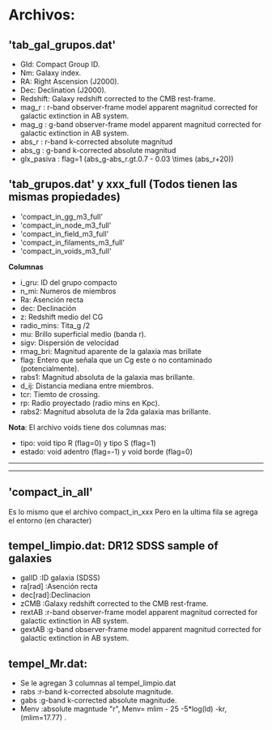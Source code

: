 # **Archivos:**
## **'tab_gal_grupos.dat'**

- GId: Compact Group ID. 
- Nm: Galaxy index.
- RA: Right Ascension (J2000).
- Dec: Declination (J2000).
- Redshift: Galaxy redshift corrected to the CMB rest-frame.
- mag_r : r-band observer-frame model apparent magnitud corrected for galactic extinction in AB system.
- mag_g : g-band observer-frame model apparent magnitud corrected for galactic extinction in AB system.
- abs_r : r-band k-corrected absolute magnitud
- abs_g : g-band k-corrected absolute magnitud
- glx_pasiva : flag=1 (abs_g-abs_r.gt.0.7 - 0.03 \times (abs_r+20))

## **'tab_grupos.dat' y xxx_full** (Todos tienen las mismas propiedades)

- 'compact_in_gg_m3_full'
- 'compact_in_node_m3_full'
- 'compact_in_field_m3_full'
- 'compact_in_filaments_m3_full'
- 'compact_in_voids_m3_full'

**Columnas**
- i_gru: ID del grupo compacto
- n_mi:  Numeros de miembros 
- Ra:    Asención recta
- dec:   Declinación
- z:     Redshift medio del CG
- radio_mins: Tita_g /2 
- mu:    Brillo superficial medio (banda r).
- sigv:  Dispersión de velocidad
- rmag_bri: Magnitud aparente de la galaxia mas brillate  
- flag: Entero que señala que un Cg este o no contaminado (potencialmente).
- rabs1: Magnitud absoluta de la galaxia mas brillante. 
- d_ij: Distancia mediana entre miembros. 
- tcr:  Tiemto de crossing.
- rp:   Radio proyectado (radio mins en Kpc).
- rabs2: Magnitud absoluta de la 2da galaxia mas brillante. 

**Nota**: El archivo voids tiene dos columnas mas:
- tipo: void tipo R (flag=0) y tipo S (flag=1)
- estado: void adentro (flag=-1) y void borde (flag=0)
*********************************************************************************************************
*********************************************************************************************************
## **'compact_in_all'**
Es lo mismo que el archivo compact_in_xxx Pero en la ultima fila se agrega el entorno (en character)

## **tempel_limpio.dat**: DR12 SDSS sample of galaxies
- galID   :ID galaxia (SDSS)
- ra[rad] :Asención recta
- dec[rad]:Declinacion
- zCMB   :Galaxy redshift corrected to the CMB rest-frame.
- rextAB :r-band observer-frame model apparent magnitud corrected for galactic extinction in AB system.
- gextAB :g-band observer-frame model apparent magnitud corrected for galactic extinction in AB system.

## **tempel_Mr.dat**: 
- Se le agregan 3 columnas al tempel_limpio.dat
- rabs :r-band k-corrected absolute magnitude.
- gabs :g-band k-corrected absolute magnitude.
- Menv :absolute magntude "r", Menv= mlim - 25 -5*log(ld) -kr, (mlim=17.77) .

